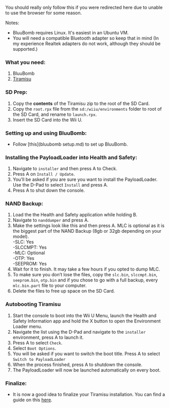 You should really only follow this if you were redirected here due to unable to use the browser for some reason.

Notes:  
- BluuBomb requires Linux. It's easiest in an Ubuntu VM.  
- You will need a compatible Bluetooth adapter so keep that in mind (In my experience Realtek adapters do not work, although they should be supported.)  

### What you need:
1. BluuBomb
1. [Tiramisu](https://tiramisu.foryour.cafe)

### SD Prep:
1. Copy the **contents** of the Tiramisu zip to the root of the SD Card.
1. Copy the `root.rpx` file from the `sd:/wiiu/environments` folder to root of the SD Card, and rename to `launch.rpx`.
1. Insert the SD Card into the Wii U.

### Setting up and using BluuBomb:
- Follow [this](bluubomb setup.md) to set up BluuBomb.

### Installing the PayloadLoader into Health and Safety:
1. Navigate to `installer` and then press A to Check.
1. Press A on `Install / Update`.
1. You’ll be asked if you are sure you want to install the PayloadLoader. Use the D-Pad to select `Install` and press A.
1. Press A to shut down the console.

### NAND Backup:  
1. Load the the Health and Safety application while holding B.
1. Navigate to `nanddumper` and press A.  
1. Make the settings look like this and then press A. MLC is optional as it is the biggest part of the NAND Backup (8gb or 32gb depending on your model).  
	-SLC: Yes  
	-SLCCMPT: Yes  
	-MLC: Optional  
	-OTP: Yes  
	-SEEPROM: Yes  
1. Wait for it to finish. It may take a few hours if you opted to dump MLC.  
1. To make sure you don’t lose the files, copy the `slc.bin`, `slccmpt.bin`, `seeprom.bin`, `otp.bin` and if you chose to go with a full backup, every `mlc.bin.part` file to your computer.
1. Delete the files to free up space on the SD Card.

### Autobooting Tiramisu
1. Start the console to boot into the Wii U Menu, launch the Health and Safety Information app and hold the X button to open the Environment Loader menu.
1. Navigate the list using the D-Pad and navigate to the `installer` environment, press A to launch it.
1. Press A to select `Check`.
1. Select `Boot Options`.
1. You will be asked if you want to switch the boot title. Press A to select `Switch to PayloadLoader`
1. When the process finished, press A to shutdown the console.
1. The PayloadLoader will now be launched automatically on every boot.

### Finalize:
- It is now a good idea to finalize your Tiramisu installation. You can find a guide on this [here](https://wiiu.hacks.guide/#/tiramisu/finalizing-setup).
